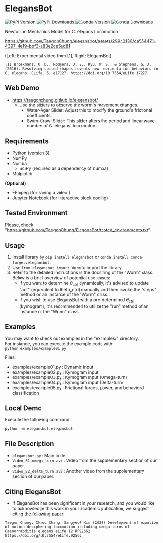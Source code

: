 # ElegansBot

[![PyPI Version](https://img.shields.io/pypi/v/elegansbot.svg)](https://pypi.org/project/elegansbot/)
[![PyPI Downloads](https://img.shields.io/pypi/dm/elegansbot.svg)](https://pypi.org/project/elegansbot/)
[![Conda Version](https://img.shields.io/conda/vn/conda-forge/elegansbot.svg)](https://anaconda.org/conda-forge/elegansbot)
[![Conda Downloads](https://img.shields.io/conda/dn/conda-forge/elegansbot.svg)](https://anaconda.org/conda-forge/elegansbot)

Newtonian Mechanics Model for C. elegans Locomotion  

https://github.com/TaegonChung/elegansbot/assets/29942136/ca554471-4397-4e19-bbf3-e83e2ce5ed81

(Left: Experimental video from [1], Right: ElegansBot)
```
[1] Broekmans, O. D., Rodgers, J. B., Ryu, W. S., & Stephens, G. J. (2016). Resolving coiled shapes reveals new reorientation behaviors in C. elegans. ELife, 5, e17227. https://doi.org/10.7554/eLife.17227
```
## Web Demo
- https://taegonchung.github.io/elegansbot/
    - Use the sliders to observe the worm's movement changes.
        - Water-Agar Slider: Adjust this to modify the ground's frictional coefficients.
        - Swim-Crawl Slider: This slider alters the period and linear wave number of C. elegans' locomotion.

## Requirements
- Python (version 3)
- NumPy
- Numba
    - SciPy (required as a dependency of numba)
- Matplotlib  

**(Optional)**
- FFmpeg (for saving a video.)
- Jupyter Notebook (for interactive block coding)

## Tested Environment
Please, check "https://github.com/TaegonChung/ElegansBot/tested_environments.txt".  

## Usage
1. Install library by `pip install elegansbot` or `conda install conda-forge::elegansbot`.
2. Use `from elegansbot import Worm` to import the library.
3. Refer to the detailed instructions in the docstring of the "Worm" class. Below is a brief overview of potential use-cases:
    - If you want to determine $\theta_{\mathrm{ctrl}}$ dynamically, it's advised to update "act" (equivalent to theta_ctrl) manually and then invoke the "steps" method on an instance of the "Worm" class.
    - If you wish to use ElegansBot with a pre-determined $\theta_{\mathrm{ctrl}}$ (kymogram), it's recommended to utilize the "run" method of an instance of the "Worm" class.

## Examples
You may want to check out examples in the "examples/" directory.  
For instance, you can execute the example code with:  
`python examples/example01.py`

Files:
- examples/example01.py : Dynamic input  
- examples/example02.py : Kymogram input  
- examples/example03.py : Kymogram input (Omega-turn)
- examples/example04.py : Kymogram input (Delta-turn)
- examples/example05.py : Frictional forces, power, and behavioral classification

## Local Demo
Execute the following command:
```
python -m elegansbot.elegansbot
```

## File Description
- `elegansbot.py` : Main code
- `Video_S1_omega_turn.avi` : Video from the supplementary section of our paper.
- `Video_S2_delta_turn.avi` : Another video from the supplementary section of our paper.

## Citing ElegansBot
- If ElegansBot has been significant in your research, and you would like to acknowledge this work in your academic publication, we suggest citing [the following paper](https://elifesciences.org/articles/92562):
```
Taegon Chung, Iksoo Chang, Sangyeol Kim (2024) Development of equation of motion deciphering locomotion including omega turns of Caenorhabditis elegans eLife 12:RP92562 https://doi.org/10.7554/eLife.92562
```
